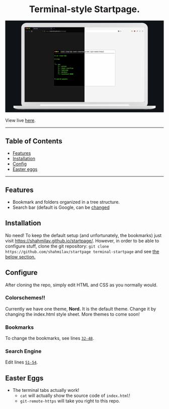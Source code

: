 <h1 align="center">Terminal-style Startpage.</h1>

[![Preview](images/screenshot.png)](https://shahmilav.github.io/startpage/)

View live [here](https://shahmilav.github.io/startpage/).

<hr>

## Table of Contents

* [Features](#features)
* [Installation](#installation)
* [Config](#configure)
* [Easter eggs](#easter-eggs)

<hr>

## Features
* Bookmark and folders organized in a tree structure.
* Search bar (default is Google, can be [changed](#search-engine)

## Installation
No need! To keep the default setup (and unfortunately, the bookmarks) just visit https://shahmilav.github.io/startpage/.
However, in order to be able to configure stuff, clone the git repository: ```git clone https://github.com/shahmilav/startpage terminal-startpage``` and see [the below section.](#configure)

## Configure
After cloning the repo, simply edit HTML and CSS as you normally would. 

### Colorschemes!!
Currently we have one theme, **Nord.** It is the default theme. Change it by changing the index.html style sheet. More themes to come soon!

### Bookmarks
To change the bookmarks, see lines [```32-48```](https://github.com/shahmilav/startpage/blob/d99331ae99ef4c1c14252362a48eceeba0848324/index.html#L32-L48).
### Search Engine
Edit lines [```51-54```](https://github.com/shahmilav/startpage/blob/d99331ae99ef4c1c14252362a48eceeba0848324/index.html#L51-L54).

## Easter Eggs
* The terminal tabs actually work! 
  * ```cat``` will actually show the source code of ```index.html```!
  * ```git-remote-https``` will take you right to this repo.
